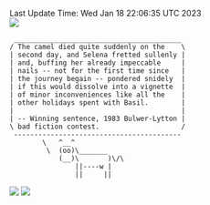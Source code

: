 Last Update Time: 
Wed Jan 18 22:06:35 UTC 2023
<br>![](https://img.shields.io/badge/%E5%A4%A7%E5%AE%B6-%E5%AE%89%E5%AE%89-green)<br>
```
 _________________________________________
/ The camel died quite suddenly on the    \
| second day, and Selena fretted sullenly |
| and, buffing her already impeccable     |
| nails -- not for the first time since   |
| the journey begain -- pondered snidely  |
| if this would dissolve into a vignette  |
| of minor inconveniences like all the    |
| other holidays spent with Basil.        |
|                                         |
| -- Winning sentence, 1983 Bulwer-Lytton |
\ bad fiction contest.                    /
 -----------------------------------------
        \   ^__^
         \  (oo)\_______
            (__)\       )\/\
                ||----w |
                ||     ||
```
![](https://github-readme-stats.vercel.app/api?username=chenlitw)
![](https://github-readme-stats.vercel.app/api/top-langs/?username=chenlitw)
